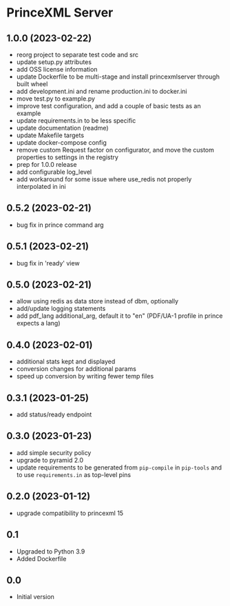 PrinceXML Server
================

1.0.0 (2023-02-22)
------------------

- reorg project to separate test code and src
- update setup.py attributes
- add OSS license information
- update Dockerfile to be multi-stage and install princexmlserver through built wheel
- add development.ini and rename production.ini to docker.ini
- move test.py to example.py
- improve test configuration, and add a couple of basic tests as an example
- update requirements.in to be less specific
- update documentation (readme)
- update Makefile targets
- update docker-compose config
- remove custom Request factor on configurator, and move the custom properties to
  settings in the registry
- prep for 1.0.0 release
- add configurable log_level
- add workaround for some issue where use_redis not properly interpolated in ini


0.5.2 (2023-02-21)
------------------

- bug fix in prince command arg


0.5.1 (2023-02-21)
------------------

- bug fix in 'ready' view


0.5.0 (2023-02-21)
------------------

- allow using redis as data store instead of dbm, optionally
- add/update logging statements
- add pdf_lang additional_arg, default it to "en" (PDF/UA-1 profile in
  prince expects a lang)


0.4.0 (2023-02-01)
------------------

- additional stats kept and displayed
- conversion changes for additional params
- speed up conversion by writing fewer temp files


0.3.1 (2023-01-25)
------------------

- add status/ready endpoint


0.3.0 (2023-01-23)
------------------

- add simple security policy
- upgrade to pyramid 2.0
- update requirements to be generated from `pip-compile` in `pip-tools` and to
  use `requirements.in` as top-level pins


0.2.0 (2023-01-12)
------------------

- upgrade compatibility to princexml 15


0.1
---

-  Upgraded to Python 3.9
-  Added Dockerfile


0.0
---

-  Initial version
